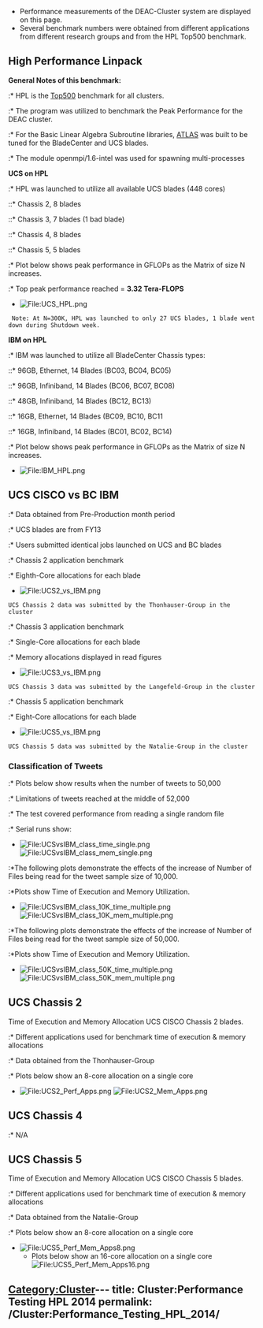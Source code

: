   - Performance measurements of the DEAC-Cluster system are displayed on
    this page.
  - Several benchmark numbers were obtained from different applications
    from different research groups and from the HPL Top500 benchmark.

## High Performance Linpack

**General Notes of this benchmark:**

:\* HPL is the [Top500](http://www.top500.org) benchmark for all
clusters.

:\* The program was utilized to benchmark the Peak Performance for the
DEAC cluster.

:\* For the Basic Linear Algebra Subroutine libraries,
[ATLAS](http://math-atlas.sourceforge.net/) was built to be tuned for
the BladeCenter and UCS blades.

:\* The module openmpi/1.6-intel was used for spawning multi-processes

**UCS on HPL**

:\* HPL was launched to utilize all available UCS blades (448 cores)

::\* Chassis 2, 8 blades

::\* Chassis 3, 7 blades (1 bad blade)

::\* Chassis 4, 8 blades

::\* Chassis 5, 5 blades

:\* Plot below shows peak performance in GFLOPs as the Matrix of size N
increases.

:\* Top peak performance reached = **3.32 Tera-FLOPS**

  -
    ![<File:UCS_HPL.png>](UCS_HPL.png
"File:UCS_HPL.png")

<!-- end list -->

```
 Note: At N=300K, HPL was launched to only 27 UCS blades, 1 blade went down during Shutdown week.
```

**IBM on HPL**

:\* IBM was launched to utilize all BladeCenter Chassis types:

::\* 96GB, Ethernet, 14 Blades (BC03, BC04, BC05)

::\* 96GB, Infiniband, 14 Blades (BC06, BC07, BC08)

::\* 48GB, Infiniband, 14 Blades (BC12, BC13)

::\* 16GB, Ethernet, 14 Blades (BC09, BC10, BC11

::\* 16GB, Infiniband, 14 Blades (BC01, BC02, BC14)

:\* Plot below shows peak performance in GFLOPs as the Matrix of size N
increases.

  -
    ![<File:IBM_HPL.png>](IBM_HPL.png "File:IBM_HPL.png")

## UCS CISCO vs BC IBM

:\* Data obtained from Pre-Production month period

:\* UCS blades are from FY13

:\* Users submitted identical jobs launched on UCS and BC blades

:\* Chassis 2 application benchmark

:\* Eighth-Core allocations for each blade

  -
    ![<File:UCS2_vs_IBM.png>](UCS2_vs_IBM.png
    "File:UCS2_vs_IBM.png")

<!-- end list -->

    UCS Chassis 2 data was submitted by the Thonhauser-Group in the cluster

:\* Chassis 3 application benchmark

:\* Single-Core allocations for each blade

:\* Memory allocations displayed in read figures

  -
    ![<File:UCS3_vs_IBM.png>](UCS3_vs_IBM.png
    "File:UCS3_vs_IBM.png")

<!-- end list -->

    UCS Chassis 3 data was submitted by the Langefeld-Group in the cluster

:\* Chassis 5 application benchmark

:\* Eight-Core allocations for each blade

  -
    ![<File:UCS5_vs_IBM.png>](UCS5_vs_IBM.png "File:UCS5_vs_IBM.png")

<!-- end list -->

    UCS Chassis 5 data was submitted by the Natalie-Group in the cluster

### Classification of Tweets

:\* Plots below show results when the number of tweets to 50,000

:\* Limitations of tweets reached at the middle of 52,000

:\* The test covered performance from reading a single random file

:\* Serial runs
    show:

  -
    ![<File:UCSvsIBM_class_time_single.png>](UCSvsIBM_class_time_single.png
    "File:UCSvsIBM_class_time_single.png")
    ![<File:UCSvsIBM_class_mem_single.png>](UCSvsIBM_class_mem_single.png
    "File:UCSvsIBM_class_mem_single.png")

:\*The following plots demonstrate the effects of the increase of Number
of Files being read for the tweet sample size of 10,000.

:\*Plots show Time of Execution and Memory
    Utilization.

  -
    ![<File:UCSvsIBM_class_10K_time_multiple.png>](UCSvsIBM_class_10K_time_multiple.png
    "File:UCSvsIBM_class_10K_time_multiple.png")
    ![<File:UCSvsIBM_class_10K_mem_multiple.png>](UCSvsIBM_class_10K_mem_multiple.png
    "File:UCSvsIBM_class_10K_mem_multiple.png")

:\*The following plots demonstrate the effects of the increase of Number
of Files being read for the tweet sample size of 50,000.

:\*Plots show Time of Execution and Memory
    Utilization.

  -
    ![<File:UCSvsIBM_class_50K_time_multiple.png>](UCSvsIBM_class_50K_time_multiple.png
    "File:UCSvsIBM_class_50K_time_multiple.png")
    ![<File:UCSvsIBM_class_50K_mem_multiple.png>](UCSvsIBM_class_50K_mem_multiple.png
    "File:UCSvsIBM_class_50K_mem_multiple.png")

## UCS Chassis 2

Time of Execution and Memory Allocation UCS CISCO Chassis 2 blades.

:\* Different applications used for benchmark time of execution & memory
allocations

:\* Data obtained from the Thonhauser-Group

:\* Plots below show an 8-core allocation on a single core

  -
    ![<File:UCS2_Perf_Apps.png>](UCS2_Perf_Apps.png
    "File:UCS2_Perf_Apps.png")
    ![<File:UCS2_Mem_Apps.png>](UCS2_Mem_Apps.png
    "File:UCS2_Mem_Apps.png")

## UCS Chassis 4

:\* N/A

## UCS Chassis 5

Time of Execution and Memory Allocation UCS CISCO Chassis 5 blades.

:\* Different applications used for benchmark time of execution & memory
allocations

:\* Data obtained from the Natalie-Group

:\* Plots below show an 8-core allocation on a single core

  -
    ![<File:UCS5_Perf_Mem_Apps8.png>](UCS5_Perf_Mem_Apps8.png
    "File:UCS5_Perf_Mem_Apps8.png")
      - Plots below show an 16-core allocation on a single core
    ![<File:UCS5_Perf_Mem_Apps16.png>](UCS5_Perf_Mem_Apps16.png
    "File:UCS5_Perf_Mem_Apps16.png")

[Category:Cluster](Category:Cluster "wikilink")---
title: Cluster:Performance Testing HPL 2014
permalink: /Cluster:Performance_Testing_HPL_2014/
---

